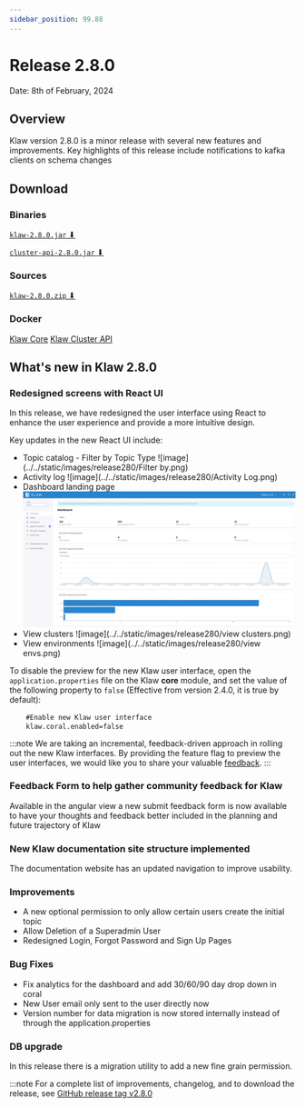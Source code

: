 ```yaml
---
sidebar_position: 99.88
---
```


# Release 2.8.0

Date: 8th of February, 2024

## Overview

Klaw version 2.8.0 is a minor release with several new features and
improvements. Key highlights of this release include notifications to
kafka clients on schema changes

## Download

### Binaries

[`klaw-2.8.0.jar` ⬇︎](https://github.com/Aiven-Open/klaw/releases/download/v2.8.0/klaw-2.8.0.jar)

[`cluster-api-2.8.0.jar` ⬇](https://github.com/Aiven-Open/klaw/releases/download/v2.8.0/cluster-api-2.8.0.jar)

### Sources

[`klaw-2.8.0.zip` ⬇](https://github.com/Aiven-Open/klaw/archive/refs/tags/v2.8.0.zip)

### Docker

[Klaw Core](https://hub.docker.com/r/aivenoy/klaw-core)
[Klaw Cluster API](https://hub.docker.com/r/aivenoy/klaw-cluster-api)

## What's new in Klaw 2.8.0

### Redesigned screens with React UI

In this release, we have redesigned the user interface using React to enhance the user experience and provide a more intuitive design.

Key updates in the new React UI include:

- Topic catalog - Filter by Topic Type
  ![image](../../static/images/release280/Filter by.png)
- Activity log
  ![image](../../static/images/release280/Activity Log.png)
- Dashboard landing page
  ![image](../../static/images/release280/Dashboard.png)
- View clusters
  ![image](../../static/images/release280/view clusters.png)
- View environments
  ![image](../../static/images/release280/view envs.png)

To disable the preview for the new Klaw user interface, open the
`application.properties` file on the Klaw **core** module, and set the
value of the following property to `false` (Effective from version 2.4.0, it
is true by default):

```properties
    #Enable new Klaw user interface
    klaw.coral.enabled=false
```

:::note
We are taking an incremental, feedback-driven approach in rolling out
the new Klaw interfaces. By providing the feature flag to preview the user
interfaces, we would like you to share your valuable
[feedback](https://github.com/aiven/klaw/issues/new?assignees=&labels=&template=03_feature.md).
:::

### Feedback Form to help gather community feedback for Klaw

Available in the angular view a new submit feedback form is now available to have your thoughts and feedback better included in the planning and future trajectory of Klaw

### New Klaw documentation site structure implemented

The documentation website has an updated navigation to improve usability.

### Improvements

- A new optional permission to only allow certain users create the initial topic
- Allow Deletion of a Superadmin User
- Redesigned Login, Forgot Password and Sign Up Pages

### Bug Fixes

- Fix analytics for the dashboard and add 30/60/90 day drop down in coral
- New User email only sent to the user directly now
- Version number for data migration is now stored internally instead of through the application.properties

### DB upgrade

In this release there is a migration utility to add a new fine grain permission.

:::note
For a complete list of improvements, changelog, and to download the
release, see [GitHub release tag v2.8.0](https://github.com/aiven/klaw/releases/tag/v2.8.0)
